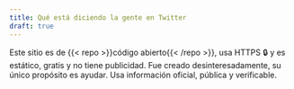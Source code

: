 ```yaml
---
title: Qué está diciendo la gente en Twitter
draft: true
---
```


Este sitio es de {{< repo >}}código abierto{{< /repo >}}, usa HTTPS 🔒 y es estático, gratis y no tiene publicidad. Fue creado desinteresadamente, su único propósito es ayudar. Usa información oficial, pública y verificable.
